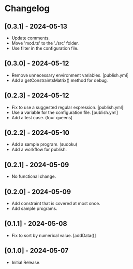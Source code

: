 # Changelog

## [0.3.1] - 2024-05-13

- Update comments.
- Move 'mod.ts' to the './src' folder.
- Use filter in the configuration file.

## [0.3.0] - 2024-05-12

- Remove unnecessary environment variables. [publish.yml]
- Add a getConstraintsMatrix() method for debug.

## [0.2.3] - 2024-05-12

- Fix to use a suggested regular expression. [publish.yml]
- Use a variable for the configuration file. [publish.yml]
- Add a test case. (four queens)

## [0.2.2] - 2024-05-10

- Add a sample program. (sudoku)
- Add a workflow for publish.

## [0.2.1] - 2024-05-09

- No functional change.

## [0.2.0] - 2024-05-09

- Add constraint that is covered at most once.
- Add sample programs.

## [0.1.1] - 2024-05-08

- Fix to sort by numerical value. [addData()]

## [0.1.0] - 2024-05-07

- Initial Release.
